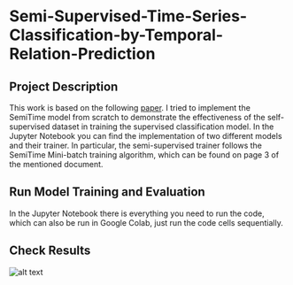 # Semi-Supervised-Time-Series-Classification-by-Temporal-Relation-Prediction
## Project Description
This work is based on the following [paper](https://haoyfan.github.io/papers/SemiTime_ICASSP2021.pdf). I tried to implement the SemiTime model from scratch to demonstrate the effectiveness of the self-supervised dataset in training the supervised classification model.
In the Jupyter Notebook you can find the implementation of two different models and their trainer. In particular, the semi-supervised trainer follows the SemiTime Mini-batch training algorithm, which can be found on page 3 of the mentioned document.
## Run Model Training and Evaluation
In the Jupyter Notebook there is everything you need to run the code, which can also be run in Google Colab, just run the code cells sequentially.
## Check Results
![alt text](https://github.com/AlessandroPaglialunga1997/Semi-Supervised-Time-Series-Classification-by-Temporal-Relation-Prediction/1b2a29d4deeadd74ad1f3270dc8a5af76fb8a6db/Accuracy-using-Supervised-Model.png?raw=true)
